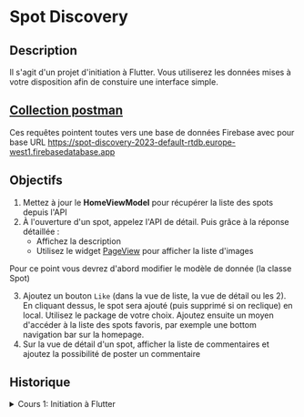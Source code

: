 # Spot Discovery
## Description
Il s'agit d'un projet d'initiation à Flutter.
Vous utiliserez les données mises à votre disposition afin de constuire une interface simple.

## [Collection postman](https://github.com/ectrema/lp_iem_23/files/10527299/firebase.spots.postman_collection.json.zip)



Ces requêtes pointent toutes vers une base de données Firebase avec pour base URL https://spot-discovery-2023-default-rtdb.europe-west1.firebasedatabase.app

## Objectifs
1. Mettez à jour le **HomeViewModel** pour récupérer la liste des spots depuis l'API
2. À l'ouverture d'un spot, appelez l'API de détail. Puis grâce à la réponse détaillée :
   - Affichez la description
   - Utilisez le widget [PageView](https://api.flutter.dev/flutter/widgets/PageView-class.html) pour afficher la liste d'images

Pour ce point vous devrez d'abord modifier le modèle de donnée (la classe Spot)

3. Ajoutez un bouton `Like` (dans la vue de liste, la vue de détail ou les 2).
   En cliquant dessus, le spot sera ajouté (puis supprimé si on reclique) en local. Utilisez le package de votre choix.
   Ajoutez ensuite un moyen d'accéder à la liste des spots favoris, par exemple une bottom navigation bar sur la homepage.
4. Sur la vue de détail d'un spot, afficher la liste de commentaires et ajoutez la possibilité de poster un commentaire

## Historique
<details>
    <summary>Cours 1: Initiation à Flutter</summary>

## HomeViewModel
Vous trouverez dans ce projet le singleton **HomeViewModel** (lib/infrastructure/viewmodel/home_viewmodel.dart) qui vous donne accès à une liste de spots.
Les données sont parsées depuis le fichier spots.json se trouvant dans le dossier `assets/json`.
La classe **Spot** (lib/data/model/spot.dart) représente un lieu et vous donne accès à de nombreuses informations sur celui-ci.

## Objectifs
1. Utilisez une ListView pour afficher la liste des spots. Faites apparaître les infos suivantes du Spot :
   - title
   - imageThumbnail
   - mainCategory : affichez  le `name`

2. Créez la page détail d'un spot, dans laquelle vous afficherez :
   - title
   - imageFullsize
   - address
   - trainStation (attention, la valeur peut-être null)
   - isRecommended : faites apparaître un bandeau avec le label `Recommandé` si **true**
   - isClosed : faites appaître un bandeau avec le label `Fermé` si **true**
   - tagsCategory : affichez les catégories dans une ListView

Lors du clic sur un élément de la liste de votre première vue, redirigez l'utilisateur sur la vue de détail.

3. Implémentez la fonction **getRandom** et ajoutez un FloatingActionButton sur la page d'accueil.
   En cliquant sur ce bouton, vous récupérerez un spot au hasard dans la liste et l'afficherez dans la vue de détail

4. Implémentez la fonction **getSpotByName** dans le singleton `HomeViewModel`.
   Utilisez cette fonction pour implémenter une fonctionnalité de recherche par titre de spot dans votre application.

5. Affectez un **ScrollController** à votre ListView pour implémenter une liste paginée.
   Vous pouvez utiliser la fonction `getSomeSpots` pour simuler une pagination.
</details>
